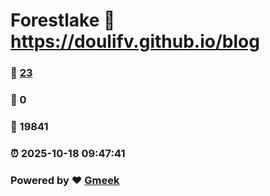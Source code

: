 # Forestlake :link: https://doulifv.github.io/blog 
### :page_facing_up: [23](https://doulifv.github.io/blog/tag.html) 
### :speech_balloon: 0 
### :hibiscus: 19841 
### :alarm_clock: 2025-10-18 09:47:41 
### Powered by :heart: [Gmeek](https://github.com/Meekdai/Gmeek)

